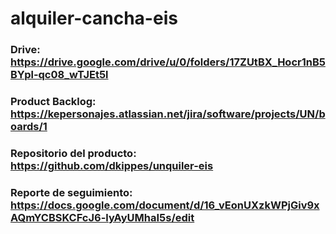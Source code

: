 # alquiler-cancha-eis

### Drive: https://drive.google.com/drive/u/0/folders/17ZUtBX_Hocr1nB5BYpl-qc08_wTJEt5l
### Product Backlog: https://kepersonajes.atlassian.net/jira/software/projects/UN/boards/1
### Repositorio del producto: https://github.com/dkippes/unquiler-eis
### Reporte de seguimiento: https://docs.google.com/document/d/16_vEonUXzkWPjGiv9xAQmYCBSKCFcJ6-lyAyUMhaI5s/edit
